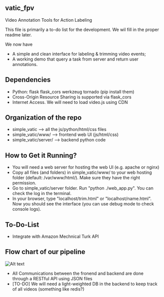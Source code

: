 ## vatic_fpv
Video Annotation Tools for Action Labeling

This file is primarily a to-do list for the development. We wil fill in the proper readme later.

We now have
* A simple and clean interface for labeling & trimming video events;
* A working demo that query a task from server and return user annotations. 

## Dependencies

* Python: flask flask_cors werkzeug tornado (pip install them)
* Cross-Origin Resource Sharing is supported via flask_cors
* Internet Access. We will need to load video.js using CDN

## Organization of the repo

* simple_vatic --> all the js/python/html/css files
* simple_vatic/www/ --> frontend web UI (js/html/css)
* simple_vatic/server/ --> backend python code

## How to Get it Running?

* You will need a web server for hosting the web UI (e.g. apache or nginx)
* Copy all files (and folders) in simple_vatic/www/ to your web hosting folder (default: /var/www/html/). Make sure they have the right permission.
* Go to simple_vatic/server folder. Run "python ./web_app.py". You can check the log in the terminal.
* In your browser, type "localhost/trim.html" or "localhost/name.html". Now you should see the interface (you can use debug mode to check console logs). 

## To-Do-List

* Integrate with Amazon Mechnical Turk API

## Flow chart of our pipeline

![Alt text](http://webshare.ipat.gatech.edu/coc-rim-wall-lab/web/yli440/web_diagram.svg)

* All Communications between the fronend and backend are done through a RESTful API using JSON files
* [TO-DO] We will need a light-weighted DB in the backend to keep track of all videos (something like redis?) 
